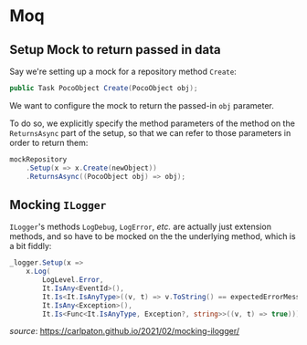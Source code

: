 # Moq

## Setup Mock to return passed in data

Say we're setting up a mock for a repository method `Create`:

```csharp
public Task PocoObject Create(PocoObject obj);
```

We want to configure the mock to return the passed-in `obj` parameter.

To do so, we explicitly specify the method parameters of the method on the `ReturnsAsync` part of the setup, so that we
can refer to those parameters in order to return them:

```csharp
mockRepository
    .Setup(x => x.Create(newObject))
    .ReturnsAsync((PocoObject obj) => obj);
```

## Mocking `ILogger`

`ILogger`'s methods `LogDebug`, `LogError`, _etc._ are actually just extension methods, and so have to be mocked on the
the underlying method, which is a bit fiddly:

```csharp
_logger.Setup(x =>
    x.Log(
        LogLevel.Error,
        It.IsAny<EventId>(),
        It.Is<It.IsAnyType>((v, t) => v.ToString() == expectedErrorMessage),
        It.IsAny<Exception>(),
        It.Is<Func<It.IsAnyType, Exception?, string>>((v, t) => true)));
```

_source_: <https://carlpaton.github.io/2021/02/mocking-ilogger/>

